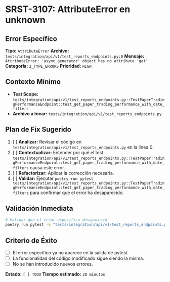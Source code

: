 # SRST-3107: AttributeError en unknown

## Error Específico
**Tipo:** `AttributeError`
**Archivo:** `tests/integration/api/v1/test_reports_endpoints.py:0`
**Mensaje:** `AttributeError: 'async_generator' object has no attribute 'get'`
**Categoría:** `2_TYPE_ERRORS`
**Prioridad:** `HIGH`

## Contexto Mínimo
- **Test Scope:** `tests/integration/api/v1/test_reports_endpoints.py::TestPaperTradingPerformanceEndpoint::test_get_paper_trading_performance_with_date_filters`
- **Archivo a tocar:** `tests/integration/api/v1/test_reports_endpoints.py`

## Plan de Fix Sugerido
1. [ ] **Analizar:** Revisar el código en `tests/integration/api/v1/test_reports_endpoints.py` en la línea 0.
2. [ ] **Contextualizar:** Entender por qué el test `tests/integration/api/v1/test_reports_endpoints.py::TestPaperTradingPerformanceEndpoint::test_get_paper_trading_performance_with_date_filters` causa este error.
3. [ ] **Refactorizar:** Aplicar la corrección necesaria.
4. [ ] **Validar:** Ejecutar `poetry run pytest tests/integration/api/v1/test_reports_endpoints.py::TestPaperTradingPerformanceEndpoint::test_get_paper_trading_performance_with_date_filters` para confirmar que el error ha desaparecido.

## Validación Inmediata
```bash
# Validar que el error específico desapareció
poetry run pytest -k "tests/integration/api/v1/test_reports_endpoints.py::TestPaperTradingPerformanceEndpoint::test_get_paper_trading_performance_with_date_filters" -v
```

## Criterio de Éxito
- [ ] El error específico ya no aparece en la salida de pytest.
- [ ] La funcionalidad del código modificado sigue siendo la misma.
- [ ] No se han introducido nuevos errores.

**Estado:** `[ ] TODO`
**Tiempo estimado:** `20 minutos`
